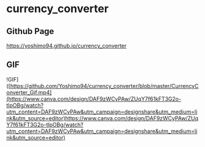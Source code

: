 ﻿# currency_converter

## Github Page
 https://yoshimo94.github.io/currency_converter

## GIF
!GIF]([https://github.com/Yoshimo94/currency_converter/blob/master/CurrencyConverter_Gif.mp4](https://www.canva.com/design/DAF9zWCyPAw/ZUqY7f61kFT3G2o-tlpOBg/watch?utm_content=DAF9zWCyPAw&utm_campaign=designshare&utm_medium=link&utm_source=editor)https://www.canva.com/design/DAF9zWCyPAw/ZUqY7f61kFT3G2o-tlpOBg/watch?utm_content=DAF9zWCyPAw&utm_campaign=designshare&utm_medium=link&utm_source=editor)
